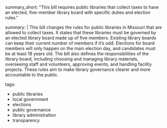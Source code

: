 summary_short: "This bill requires public libraries that collect taxes to have an elected, five-member library board with specific duties and election rules."

summary: |
  This bill changes the rules for public libraries in Missouri that are allowed to collect taxes. It states that these libraries must be governed by an elected library board made up of five members. Existing library boards can keep their current number of members if it’s odd. Elections for board members will only happen on the main election day, and candidates must be at least 18 years old. The bill also defines the responsibilities of the library board, including choosing and managing library materials, overseeing staff and volunteers, approving events, and handling facility projects. These rules aim to make library governance clearer and more accountable to the public.

tags:
  - public libraries
  - local government
  - elections
  - public governance
  - library administration
  - transparency
